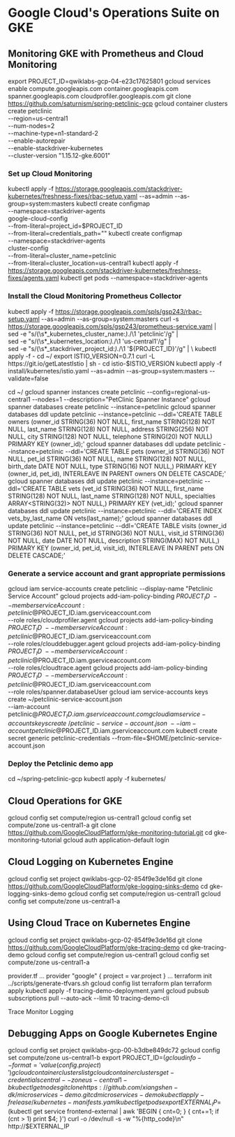 # Google Cloud's Operations Suite on GKE

## Monitoring GKE with Prometheus and Cloud Monitoring

export PROJECT_ID=qwiklabs-gcp-04-e23c17625801
gcloud services enable compute.googleapis.com container.googleapis.com spanner.googleapis.com cloudprofiler.googleapis.com
git clone https://github.com/saturnism/spring-petclinic-gcp
gcloud container clusters create petclinic \
    --region=us-central1 \
    --num-nodes=2 \
    --machine-type=n1-standard-2 \
    --enable-autorepair \
    --enable-stackdriver-kubernetes \
    --cluster-version "1.15.12-gke.6001"

### Set up Cloud Monitoring

kubectl apply -f https://storage.googleapis.com/stackdriver-kubernetes/freshness-fixes/rbac-setup.yaml --as=admin --as-group=system:masters
kubectl create configmap \
  --namespace=stackdriver-agents \
  google-cloud-config \
  --from-literal=project_id=$PROJECT_ID \
  --from-literal=credentials_path=""
kubectl create configmap \
  --namespace=stackdriver-agents \
  cluster-config \
  --from-literal=cluster_name=petclinic \
  --from-literal=cluster_location=us-central1
kubectl apply -f https://storage.googleapis.com/stackdriver-kubernetes/freshness-fixes/agents.yaml
kubectl get pods --namespace=stackdriver-agents

### Install the Cloud Monitoring Prometheus Collector

kubectl apply -f https://storage.googleapis.com/spls/gsp243/rbac-setup.yaml --as=admin --as-group=system:masters
curl -s https://storage.googleapis.com/spls/gsp243/prometheus-service.yaml | \
  sed -e "s/\(\s*_kubernetes_cluster_name:*\).*/\1 'petclinic'/g" | \
  sed -e "s/\(\s*_kubernetes_location:*\).*/\1 'us-central1'/g" | \
  sed -e "s/\(\s*_stackdriver_project_id:*\).*/\1 '${PROJECT_ID}'/g" | \
  kubectl apply -f -
cd ~/
export ISTIO_VERSION=0.7.1
curl -L https://git.io/getLatestIstio | sh -
cd istio-$ISTIO_VERSION
kubectl apply -f install/kubernetes/istio.yaml --as=admin --as-group=system:masters --validate=false

cd ~/
gcloud spanner instances create petclinic --config=regional-us-central1 --nodes=1 --description="PetClinic Spanner Instance"
gcloud spanner databases create petclinic --instance=petclinic
gcloud spanner databases ddl update petclinic --instance=petclinic --ddl='CREATE TABLE owners (owner_id STRING(36) NOT NULL, first_name STRING(128) NOT NULL, last_name STRING(128) NOT NULL, address STRING(256) NOT NULL, city STRING(128) NOT NULL, telephone STRING(20) NOT NULL) PRIMARY KEY (owner_id);'
gcloud spanner databases ddl update petclinic --instance=petclinic --ddl='CREATE TABLE pets (owner_id STRING(36) NOT NULL, pet_id STRING(36) NOT NULL, name STRING(128) NOT NULL, birth_date DATE NOT NULL, type STRING(16) NOT NULL,) PRIMARY KEY (owner_id, pet_id), INTERLEAVE IN PARENT owners ON DELETE CASCADE;'
gcloud spanner databases ddl update petclinic --instance=petclinic --ddl='CREATE TABLE vets (vet_id STRING(36) NOT NULL, first_name STRING(128) NOT NULL, last_name STRING(128) NOT NULL, specialties ARRAY<STRING(32)> NOT NULL,) PRIMARY KEY (vet_id);'
gcloud spanner databases ddl update petclinic --instance=petclinic --ddl='CREATE INDEX vets_by_last_name ON vets(last_name);'
gcloud spanner databases ddl update petclinic --instance=petclinic --ddl='CREATE TABLE visits (owner_id STRING(36) NOT NULL, pet_id STRING(36) NOT NULL, visit_id STRING(36) NOT NULL, date DATE NOT NULL, description STRING(MAX) NOT NULL,) PRIMARY KEY (owner_id, pet_id, visit_id), INTERLEAVE IN PARENT pets ON DELETE CASCADE;'


### Generate a service account and grant appropriate permissions

gcloud iam service-accounts create petclinic --display-name "Petclinic Service Account"
gcloud projects add-iam-policy-binding $PROJECT_ID \
     --member serviceAccount:petclinic@$PROJECT_ID.iam.gserviceaccount.com \
     --role roles/cloudprofiler.agent
gcloud projects add-iam-policy-binding $PROJECT_ID \
     --member serviceAccount:petclinic@$PROJECT_ID.iam.gserviceaccount.com \
     --role roles/clouddebugger.agent
gcloud projects add-iam-policy-binding $PROJECT_ID \
     --member serviceAccount:petclinic@$PROJECT_ID.iam.gserviceaccount.com \
     --role roles/cloudtrace.agent
gcloud projects add-iam-policy-binding $PROJECT_ID \
     --member serviceAccount:petclinic@$PROJECT_ID.iam.gserviceaccount.com \
     --role roles/spanner.databaseUser
gcloud iam service-accounts keys create ~/petclinic-service-account.json \
    --iam-account petclinic@$PROJECT_ID.iam.gserviceaccount.com
gcloud iam service-accounts keys create ~/petclinic-service-account.json \
    --iam-account petclinic@$PROJECT_ID.iam.gserviceaccount.com
kubectl create secret generic petclinic-credentials --from-file=$HOME/petclinic-service-account.json

### Deploy the Petclinic demo app

cd ~/spring-petclinic-gcp
kubectl apply -f kubernetes/

## Cloud Operations for GKE

gcloud config set compute/region us-central1
gcloud config set compute/zone us-central1-a
git clone https://github.com/GoogleCloudPlatform/gke-monitoring-tutorial.git
cd gke-monitoring-tutorial
gcloud auth application-default login

## Cloud Logging on Kubernetes Engine

gcloud config set project qwiklabs-gcp-02-854f9e3de16d
git clone https://github.com/GoogleCloudPlatform/gke-logging-sinks-demo
cd gke-logging-sinks-demo
gcloud config set compute/region us-central1
gcloud config set compute/zone us-central1-a

## Using Cloud Trace on Kubernetes Engine

gcloud config set project qwiklabs-gcp-02-854f9e3de16d
git clone https://github.com/GoogleCloudPlatform/gke-tracing-demo
cd gke-tracing-demo
gcloud config set compute/region us-central1
gcloud config set compute/zone us-central1-a

provider.tf
...
provider "google" {
  project = var.project
}
...
terraform init
../scripts/generate-tfvars.sh
gcloud config list
terraform plan
terraform apply
kubectl apply -f tracing-demo-deployment.yaml
gcloud pubsub subscriptions pull --auto-ack --limit 10 tracing-demo-cli

Trace
Monitor
Logging

## Debugging Apps on Google Kubernetes Engine 

gcloud config set project qwiklabs-gcp-00-b3dbe849dc72
gcloud config set compute/zone us-central1-b
export PROJECT_ID=$(gcloud info --format='value(config.project)')
gcloud container clusters list
gcloud container clusters get-credentials central --zone us-central1-b
kubectl get nodes
git clone https://github.com/xiangshen-dk/microservices-demo.git
cd microservices-demo
kubectl apply -f release/kubernetes-manifests.yaml
kubectl get pods
export EXTERNAL_IP=$(kubectl get service frontend-external | awk 'BEGIN { cnt=0; } { cnt+=1; if (cnt > 1) print $4; }')
curl -o /dev/null -s -w "%{http_code}\n"  http://$EXTERNAL_IP